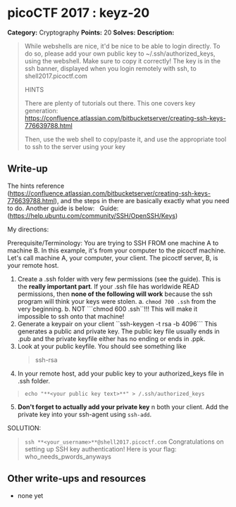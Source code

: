 # picoCTF 2017 : keyz-20

**Category:** Cryptography
**Points:** 20
**Solves:**
**Description:**

> While webshells are nice, it'd be nice to be able to login directly. To do so, please add your own public key to ~/.ssh/authorized_keys, using the webshell. Make sure to copy it correctly! The key is in the ssh banner, displayed when you login remotely with ssh, to shell2017.picoctf.com
>
>
>  HINTS
>
> There are plenty of tutorials out there. This one covers key generation: <https://confluence.atlassian.com/bitbucketserver/creating-ssh-keys-776639788.html>
>
> Then, use the web shell to copy/paste it, and use the appropriate tool to ssh to the server using your key


## Write-up

The hints reference (https://confluence.atlassian.com/bitbucketserver/creating-ssh-keys-776639788.html), and the steps in there are basically exactly what you need to do. Another guide is below:
 
Guide: (https://help.ubuntu.com/community/SSH/OpenSSH/Keys)

My directions:

Prerequisite/Terminology: You are trying to SSH FROM one machine A to machine B. In this example, it's from your computer to the picoctf machine. Let's call machine A, your computer, your client. The picoctf server, B, is your remote host.


1.	Create a .ssh folder with very few permissions (see the guide). This is the **really important part**. If your .ssh file has worldwide READ permissions, then **none of the following will work** because the ssh program will think your keys were stolen.
	a.	```chmod 700 .ssh``` from the very beginning.
	b.	NOT ```chmod 600 .ssh``!!! This will make it impossible to ssh onto that machine!
2.	Generate a keypair on your client
``ssh-keygen -t rsa -b 4096```
This generates a public and private key. The public key file usually ends in .pub and the private keyfile either has no ending or ends in .ppk.
3.	Look at your public keyfile. You should see something like
	> ssh-rsa **<long string of numbers and letters and maybe some slashes>**
4.	In your remote host, add your public key to your authorized_keys file in .ssh folder.
> ```echo "**<your public key text>**" > /.ssh/authorized_keys```
5.	**Don't forget to actually add your private key** n both your client.  Add the private key into your ssh-agent using ```ssh-add```.


SOLUTION:

> ```ssh **<your_username>**@shell2017.picoctf.com```
>Congratulations on setting up SSH key authentication!
>Here is your flag: who_needs_pwords_anyways

## Other write-ups and resources

* none yet
